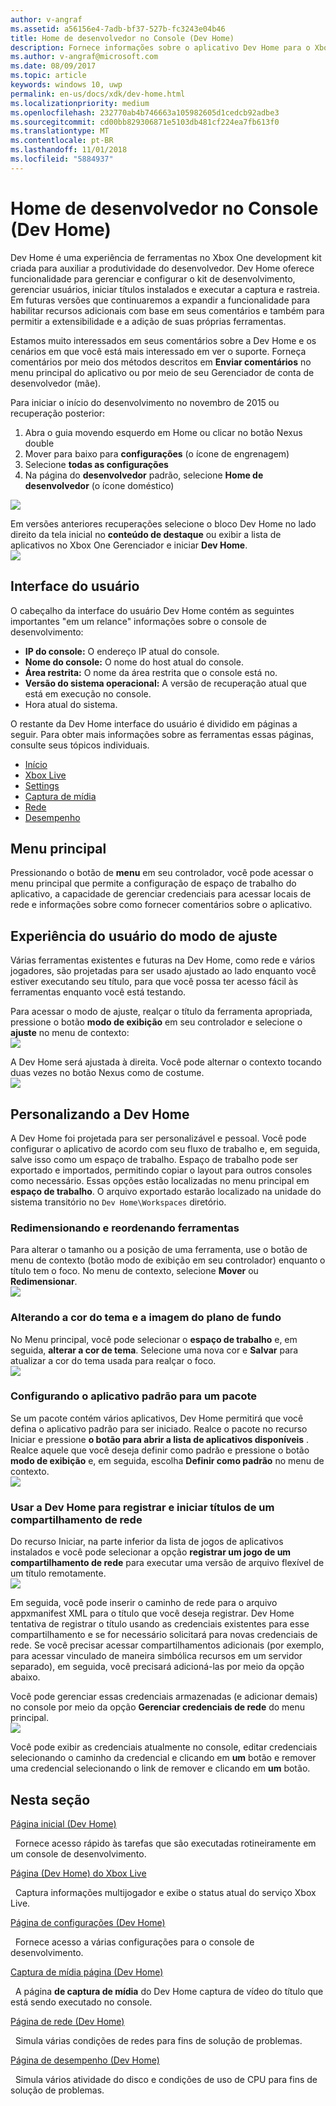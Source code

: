 ```yaml
---
author: v-angraf
ms.assetid: a56156e4-7adb-bf37-527b-fc3243e04b46
title: Home de desenvolvedor no Console (Dev Home)
description: Fornece informações sobre o aplicativo Dev Home para o Xbox One.
ms.author: v-angraf@microsoft.com
ms.date: 08/09/2017
ms.topic: article
keywords: windows 10, uwp
permalink: en-us/docs/xdk/dev-home.html
ms.localizationpriority: medium
ms.openlocfilehash: 232770ab4b746663a105982605d1cedcb92adbe3
ms.sourcegitcommit: cd00bb829306871e5103db481cf224ea7fb613f0
ms.translationtype: MT
ms.contentlocale: pt-BR
ms.lasthandoff: 11/01/2018
ms.locfileid: "5884937"
---
```

# <a name="developer-home-on-the-console-dev-home"></a>Home de desenvolvedor no Console (Dev Home)
   
  
Dev Home é uma experiência de ferramentas no Xbox One development kit criada para auxiliar a produtividade do desenvolvedor. Dev Home oferece funcionalidade para gerenciar e configurar o kit de desenvolvimento, gerenciar usuários, iniciar títulos instalados e executar a captura e rastreia. Em futuras versões que continuaremos a expandir a funcionalidade para habilitar recursos adicionais com base em seus comentários e também para permitir a extensibilidade e a adição de suas próprias ferramentas.   
   
  
Estamos muito interessados em seus comentários sobre a Dev Home e os cenários em que você está mais interessado em ver o suporte. Forneça comentários por meio dos métodos descritos em **Enviar comentários** no menu principal do aplicativo ou por meio de seu Gerenciador de conta de desenvolvedor (mãe).   
   
  
Para iniciar o início do desenvolvimento no novembro de 2015 ou recuperação posterior:  
 
   1. Abra o guia movendo esquerdo em Home ou clicar no botão Nexus double  
   1. Mover para baixo para **configurações** (o ícone de engrenagem)   
   1. Selecione **todas as configurações**  
   1. Na página do **desenvolvedor** padrão, selecione **Home de desenvolvedor** (o ícone doméstico)   

 ![](images/dev_home_icons.png)   
  
Em versões anteriores recuperações selecione o bloco Dev Home no lado direito da tela inicial no **conteúdo de destaque** ou exibir a lista de aplicativos no Xbox One Gerenciador e iniciar **Dev Home**.   
 ![](images/dev_home_1.png) 
<a id="ID4EBC"></a>

   

## <a name="user-interface"></a>Interface do usuário  
   
  
O cabeçalho da interface do usuário Dev Home contém as seguintes importantes "em um relance" informações sobre o console de desenvolvimento:   
 
   *  **IP do console:** O endereço IP atual do console.   
   *  **Nome do console:** O nome do host atual do console.  
   *  **Área restrita:** O nome da área restrita que o console está no.  
   *  **Versão do sistema operacional:** A versão de recuperação atual que está em execução no console.
   *  Hora atual do sistema.   

   
  
O restante da Dev Home interface do usuário é dividido em páginas a seguir. Para obter mais informações sobre as ferramentas essas páginas, consulte seus tópicos individuais.   
 
   *  [Início](devhome-home.md)  
   *  [Xbox Live](devhome-live.md)  
   *  [Settings](devhome-settings.md)  
   *  [Captura de mídia](devhome-capture.md)  
   *  [Rede](devhome-networking.md)  
   *  [Desempenho](devhome-performance.md)  

  
<a id="ID4EKE"></a>

   

## <a name="main-menu"></a>Menu principal  
   
  
Pressionando o botão de **menu** em seu controlador, você pode acessar o menu principal que permite a configuração de espaço de trabalho do aplicativo, a capacidade de gerenciar credenciais para acessar locais de rede e informações sobre como fornecer comentários sobre o aplicativo.   
  
<a id="ID4EUE"></a>

   

## <a name="snap-mode-ux"></a>Experiência do usuário do modo de ajuste  
   
  
Várias ferramentas existentes e futuras na Dev Home, como rede e vários jogadores, são projetadas para ser usado ajustado ao lado enquanto você estiver executando seu título, para que você possa ter acesso fácil às ferramentas enquanto você está testando.   
   
  
Para acessar o modo de ajuste, realçar o título da ferramenta apropriada, pressione o botão **modo de exibição** em seu controlador e selecione o **ajuste** no menu de contexto:  
 ![](images/dev_home_4.png)   
  
A Dev Home será ajustada à direita. Você pode alternar o contexto tocando duas vezes no botão Nexus como de costume.  
 ![](images/dev_home_5.png)  
<a id="ID4EKF"></a>

   

## <a name="customizing-dev-home"></a>Personalizando a Dev Home  
   
  
A Dev Home foi projetada para ser personalizável e pessoal. Você pode configurar o aplicativo de acordo com seu fluxo de trabalho e, em seguida, salve isso como um espaço de trabalho. Espaço de trabalho pode ser exportado e importados, permitindo copiar o layout para outros consoles como necessário. Essas opções estão localizadas no menu principal em **espaço de trabalho**. O arquivo exportado estarão localizado na unidade do sistema transitório no `Dev Home\Workspaces` diretório.   
 
<a id="ID4EVF"></a>

   

### <a name="resizing-and-reordering-tools"></a>Redimensionando e reordenando ferramentas  
   
  
Para alterar o tamanho ou a posição de uma ferramenta, use o botão de menu de contexto (botão modo de exibição em seu controlador) enquanto o título tem o foco. No menu de contexto, selecione **Mover** ou **Redimensionar**.   
 ![](images/dev_home_6.png)  
<a id="ID4EEG"></a>

   

### <a name="changing-theme-color-and-background-image"></a>Alterando a cor do tema e a imagem do plano de fundo  
   
  
No Menu principal, você pode selecionar o **espaço de trabalho** e, em seguida, **alterar a cor de tema**. Selecione uma nova cor e **Salvar** para atualizar a cor do tema usada para realçar o foco.   
 ![](images/dev_home_7.png)  
<a id="ID4EVG"></a>

   

### <a name="setting-the-default-application-for-a-package"></a>Configurando o aplicativo padrão para um pacote  
   
  
Se um pacote contém vários aplicativos, Dev Home permitirá que você defina o aplicativo padrão para ser iniciado. Realce o pacote no recurso Iniciar e pressione **o botão para abrir a lista de aplicativos disponíveis** . Realce aquele que você deseja definir como padrão e pressione o botão **modo de exibição** e, em seguida, escolha **Definir como padrão** no menu de contexto.   
 ![](images/dev_home_setdefault.png)  
<a id="ID4EGH"></a>

   

### <a name="using-dev-home-to-register-and-launch-titles-from-a-network-share"></a>Usar a Dev Home para registrar e iniciar títulos de um compartilhamento de rede  
   
  
Do recurso Iniciar, na parte inferior da lista de jogos de aplicativos instalados e você pode selecionar a opção **registrar um jogo de um compartilhamento de rede** para executar uma versão de arquivo flexível de um título remotamente.   
 ![](images/dev_home_8.png)   
  
Em seguida, você pode inserir o caminho de rede para o arquivo appxmanifest XML para o título que você deseja registrar. Dev Home tentativa de registrar o título usando as credenciais existentes para esse compartilhamento e se for necessário solicitará para novas credenciais de rede. Se você precisar acessar compartilhamentos adicionais (por exemplo, para acessar vinculado de maneira simbólica recursos em um servidor separado), em seguida, você precisará adicioná-las por meio da opção abaixo.   
   
  
Você pode gerenciar essas credenciais armazenadas (e adicionar demais) no console por meio da opção **Gerenciar credenciais de rede** do menu principal.   
 ![](images/dev_home_9.png)   
  
Você pode exibir as credenciais atualmente no console, editar credenciais selecionando o caminho da credencial e clicando em **um** botão e remover uma credencial selecionando o link de remover e clicando em **um** botão.   
   
<a id="ID4EGAAC"></a>

   

## <a name="in-this-section"></a>Nesta seção  
  
[Página inicial (Dev Home)](devhome-home.md)  


&nbsp;&nbsp;Fornece acesso rápido às tarefas que são executadas rotineiramente em um console de desenvolvimento. 
  
  
[Página (Dev Home) do Xbox Live](devhome-live.md)  


&nbsp;&nbsp;Captura informações multijogador e exibe o status atual do serviço Xbox Live. 
  
  
[Página de configurações (Dev Home)](devhome-settings.md)  


&nbsp;&nbsp;Fornece acesso a várias configurações para o console de desenvolvimento. 
  
  
[Captura de mídia página (Dev Home)](devhome-capture.md)  


&nbsp;&nbsp;A página **de captura de mídia** do Dev Home captura de vídeo do título que está sendo executado no console. 
  
  
[Página de rede (Dev Home)](devhome-networking.md)  


&nbsp;&nbsp;Simula várias condições de redes para fins de solução de problemas. 
  
  
[Página de desempenho (Dev Home)](devhome-performance.md)  


&nbsp;&nbsp;Simula vários atividade do disco e condições de uso de CPU para fins de solução de problemas. 
 